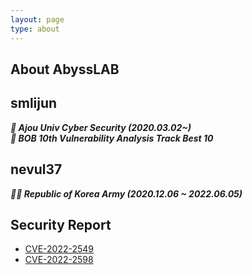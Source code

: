 ```yaml
---
layout: page
type: about
---
```


About AbyssLAB
---

smlijun
---
___🏫 Ajou Univ Cyber Security (2020.03.02~)___  
___🚀 BOB 10th Vulnerability Analysis Track Best 10___  
  

nevul37
---
___🐱‍🏍 Republic of Korea Army (2020.12.06 ~ 2022.06.05)___


Security Report
---
- [CVE-2022-2549](https://nvd.nist.gov/vuln/detail/CVE-2022-2549)
- [CVE-2022-2598](https://nvd.nist.gov/vuln/detail/CVE-2022-2598)


